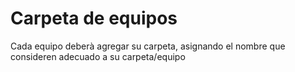 # Carpeta de equipos

Cada equipo deberà agregar su carpeta, asignando el nombre que consideren adecuado a su carpeta/equipo

